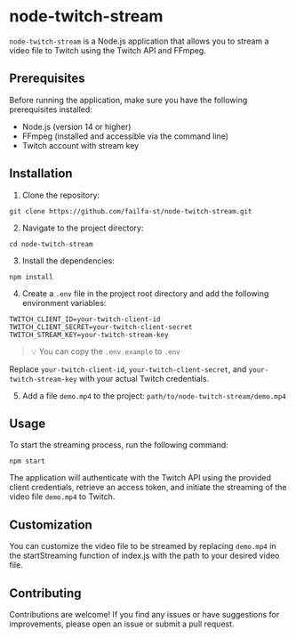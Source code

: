 # node-twitch-stream

`node-twitch-stream` is a Node.js application that allows you to stream a video file to Twitch using
the Twitch API and FFmpeg.

## Prerequisites

Before running the application, make sure you have the following prerequisites installed:

-   Node.js (version 14 or higher)
-   FFmpeg (installed and accessible via the command line)
-   Twitch account with stream key

## Installation

1. Clone the repository:

```shell
git clone https://github.com/failfa-st/node-twitch-stream.git
```

2. Navigate to the project directory:

```shell
cd node-twitch-stream
```

3. Install the dependencies:

```shell
npm install
```

4. Create a `.env` file in the project root directory and add the following environment variables:

```
TWITCH_CLIENT_ID=your-twitch-client-id
TWITCH_CLIENT_SECRET=your-twitch-client-secret
TWITCH_STREAM_KEY=your-twitch-stream-key
```

> 💡 You can copy the `.env.example` to `.env`

Replace `your-twitch-client-id`, `your-twitch-client-secret`, and `your-twitch-stream-key` with your
actual Twitch credentials.

5. Add a file `demo.mp4` to the project: `path/to/node-twitch-stream/demo.mp4`

## Usage

To start the streaming process, run the following command:

```shell
npm start
```

The application will authenticate with the Twitch API using the provided client credentials,
retrieve an access token, and initiate the streaming of the video file `demo.mp4` to Twitch.

## Customization

You can customize the video file to be streamed by replacing `demo.mp4` in the startStreaming
function of index.js with the path to your desired video file.

## Contributing

Contributions are welcome! If you find any issues or have suggestions for improvements, please open
an issue or submit a pull request.
